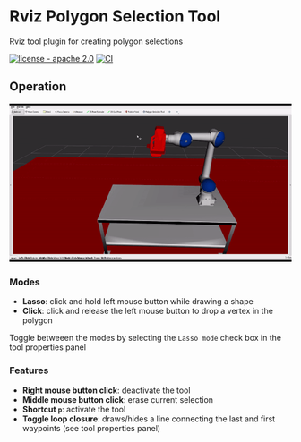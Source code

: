 # Rviz Polygon Selection Tool
Rviz tool plugin for creating polygon selections

[![license - apache 2.0](https://img.shields.io/:license-Apache%202.0-yellowgreen.svg)](https://opensource.org/licenses/Apache-2.0)
[![CI](https://github.com/marip8/rviz_polygon_selection_tool/actions/workflows/main.yml/badge.svg)](https://github.com/marip8/rviz_polygon_selection_tool/actions/workflows/main.yml)

## Operation

![example](docs/example.gif)

### Modes
- **Lasso**: click and hold left mouse button while drawing a shape
- **Click**: click and release the left mouse button to drop a vertex in the polygon

Toggle betweeen the modes by selecting the `Lasso mode` check box in the tool properties panel

### Features
- **Right mouse button click**: deactivate the tool
- **Middle mouse button click**: erase current selection
- **Shortcut `p`**: activate the tool
- **Toggle loop closure**: draws/hides a line connecting the last and first waypoints (see tool properties panel)
